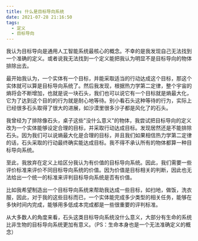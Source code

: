 ```yaml
---
title: 什么是目标导向系统
date: 2021-07-28 21:16:50
tags: 
  - 定义 
  - 目标导向
---
```


我认为目标导向是通用人工智能系统最核心的概念。不幸的是我发现自己无法找到一个准确的定义。或者说我无法找到一个定义能把我认为明显不是目标导向的物体排除出去。

最开始我认为，一个实体有一个目标，并能采取适当的行动达成这个目标，那这个实体就可以算是目标导向系统了。然后我发现，根据热力学第二定律，整个宇宙的熵将会不断增加，也就是说一块石头，我们也可以说它有一个目标就是熵最大化，它为了达到这个目的的行为就是耐心地等待。别小看石头这种等待的行为，实际上已经很多石头取得了很大的进展，如沙漠里很多沙子都是风化了的石头。
<!-- more -->

我曾经为了排除像石头，桌子这些"没什么意义"的物体，我尝试把目标导向的定义改为一个实体能够设定合理的目标，并采取行动达成目标。发现居然还是不能排除石头。因为我们可以说熵最大化是合理的目标，并且我们如果相信热力学第二定律的话，石头采取的行动最终确实能达成目标。我不得不承认所有的物体都算一种目标导向系统。

至此，我放弃在定义上给区分我认为有价值的目标导向系统。因此，我们需要一些评价标准来评价不同目标导向系统的价值。因为价值是目标相关的判断，因此也无法给出一个统一的标准来评判目标导向系统是否有价值。

比如我希望制造出一个目标导向系统来帮助我达成一些目标，如扫地，做饭，洗衣服，因此，对于我的这些目标而已，一个实体能完成多少类型的相关任务，能够在多快时间内完成，能够用多低成本完成都是一些很重要的评判标准。

从大多数人的角度来看，石头这类目标导向系统没什么意义，大部分有生命的系统比非生物的目标导向系统更加有意义。（PS：生命本身也是一个无法准确定义的概念）
